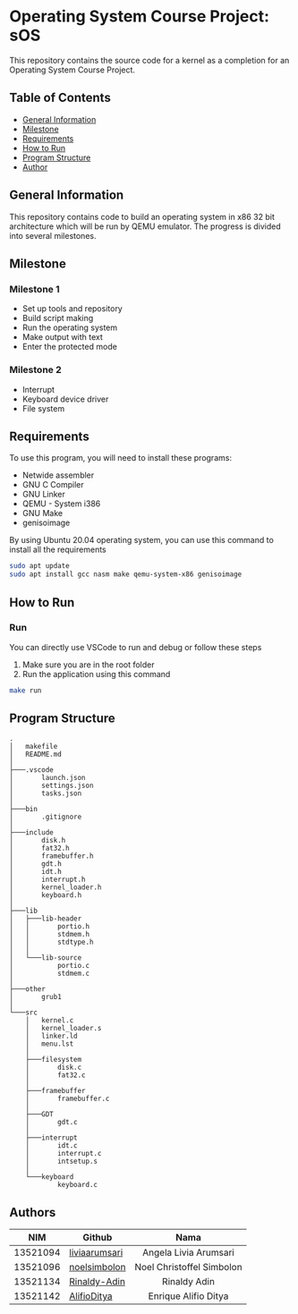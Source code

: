 # Operating System Course Project: sOS
This repository contains the source code for a kernel as a completion for an Operating System Course Project.

## **Table of Contents**
* [General Information](#general-information)
* [Milestone](#milestone)
* [Requirements](#requirements)
* [How to Run](#how-to-run)
* [Program Structure](#program-structure)
* [Author](#author)

## **General Information**
This repository contains code to build an operating system in x86 32 bit architecture which will be run by QEMU emulator. The progress is divided into several milestones.

## **Milestone**
### **Milestone 1**
* Set up tools and repository
* Build script making
* Run the operating system
* Make output with text
* Enter the protected mode
### **Milestone 2**
* Interrupt
* Keyboard device driver
* File system


## **Requirements**
To use this program, you will need to install these programs:
* Netwide assembler
* GNU C Compiler
* GNU Linker
* QEMU - System i386
* GNU Make
* genisoimage

By using Ubuntu 20.04 operating system, you can use this command to install all the requirements
```sh 
sudo apt update
sudo apt install gcc nasm make qemu-system-x86 genisoimage
```

## **How to Run**
### **Run**
You can directly use VSCode to run and debug or follow these steps

1. Make sure you are in the root folder <br>
2. Run the application using this command
```sh 
make run
```

## **Program Structure**
```
.
│   makefile
│   README.md
│
├───.vscode
│       launch.json
│       settings.json
│       tasks.json
│
├───bin
│       .gitignore
│
├───include
│       disk.h
│       fat32.h
│       framebuffer.h
│       gdt.h
│       idt.h
│       interrupt.h
│       kernel_loader.h
│       keyboard.h
│
├───lib
│   ├───lib-header
│   │       portio.h
│   │       stdmem.h
│   │       stdtype.h
│   │
│   └───lib-source
│           portio.c
│           stdmem.c
│
├───other
│       grub1
│
└───src
    │   kernel.c
    │   kernel_loader.s
    │   linker.ld
    │   menu.lst
    │
    ├───filesystem
    │       disk.c
    │       fat32.c
    │
    ├───framebuffer
    │       framebuffer.c
    │
    ├───GDT
    │       gdt.c
    │
    ├───interrupt
    │       idt.c
    │       interrupt.c
    │       intsetup.s
    │
    └───keyboard
            keyboard.c

```

## Authors

|  **NIM** | **Github**    |          **Nama**         |
|:--------:|---------------|:-------------------------:|
| 13521094 | [liviaarumsari](https://github.com/liviaarumsari) | Angela Livia Arumsari     |
| 13521096 | [noelsimbolon](https://github.com/noelsimbolon)  | Noel Christoffel Simbolon |
| 13521134 | [Rinaldy-Adin](https://github.com/Rinaldy-Adin)  | Rinaldy Adin              |
| 13521142 | [AlifioDitya](https://github.com/AlifioDitya)   | Enrique Alifio Ditya      |
